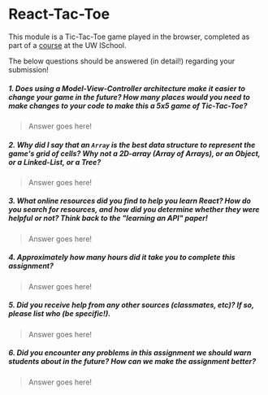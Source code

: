 # React-Tac-Toe

This module is a Tic-Tac-Toe game played in the browser, completed as part of a [course](http://arch-joelross.rhcloud.com/) at the UW ISchool. 

The below questions should be answered (in detail!) regarding your submission!


##### 1. Does using a Model-View-Controller architecture make it easier to change your game in the future? How many places would you need to make changes to your code to make this a 5x5 game of Tic-Tac-Toe?
> Answer goes here!


##### 2. Why did I say that an `Array` is the best data structure to represent the game's grid of cells? Why not a 2D-array (Array of Arrays), or an Object, or a Linked-List, or a Tree? 
> Answer goes here!


##### 3. What online resources did you find to help you learn React? How do you search for resources, and how did you determine whether they were helpful or not? Think back to the "learning an API" paper! 
> Answer goes here!


##### 4. Approximately how many hours did it take you to complete this assignment? #####
> Answer goes here!


##### 5. Did you receive help from any other sources (classmates, etc)? If so, please list who (be specific!). #####
> Answer goes here!


##### 6. Did you encounter any problems in this assignment we should warn students about in the future? How can we make the assignment better? #####
> Answer goes here!
